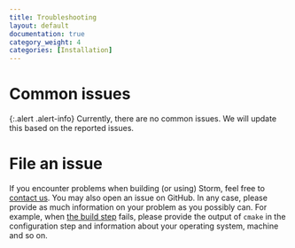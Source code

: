 ```yaml
---
title: Troubleshooting
layout: default
documentation: true
category_weight: 4
categories: [Installation]
---
```


# Common issues

{:.alert .alert-info}
Currently, there are no common issues. We will update this based on the reported issues.

# File an issue

If you encounter problems when building (or using) Storm, feel free to [contact us](about.html#people-behind-storm). You may also open an issue on GitHub. In any case, please provide as much information on your problem as you possibly can. For example, when [the build step](installation.html#building-storm-from-source) fails, please provide the output of `cmake` in the configuration step and information about your operating system, machine and so on.
